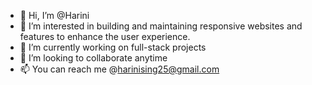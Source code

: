 - 👋 Hi, I’m @Harini
- 👀 I’m interested in building and maintaining responsive websites and features to enhance the user experience.
- 🌱 I’m currently working on full-stack projects
- 💞️ I’m looking to collaborate anytime
- 📫 You can reach me @harinising25@gmail.com

<!---
HariniSing/HariniSing is a ✨ special ✨ repository because its `README.md` (this file) appears on your GitHub profile.
You can click the Preview link to take a look at your changes.
--->
